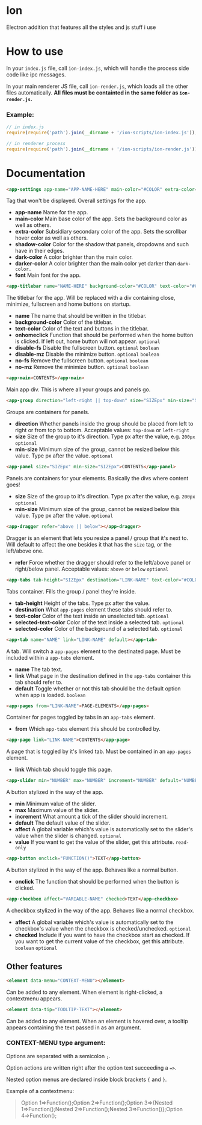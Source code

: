 # Ion
Electron addition that features all the styles and js stuff i use

# How to use
In your `index.js` file, call `ion-index.js`, which will handle the process side code like ipc messages.

In your main renderer JS file, call `ion-render.js`, which loads all the other files automatically. **All files must be containted in the same folder as `ion-render.js`.**

### Example:
```js
// in index.js
require(require('path').join(__dirname + '/ion-scripts/ion-index.js'));

// in renderer process
require(require('path').join(__dirname + '/ion-scripts/ion-render.js'));
```

# Documentation
```html
<app-settings app-name="APP-NAME-HERE" main-color="#COLOR" extra-color="#COLOR" shadow-color="rgba(COLOR)" dark-color="#COLOR" darker-color="#COLOR"></app-settings>
```
Tag that won't be displayed. Overall settings for the app.

+ **app-name** Name for the app.
+ **main-color** Main base color of the app. Sets the background color as well as others.
+ **extra-color** Subsidiary secondary color of the app. Sets the scrollbar hover color as well as others.
+ **shadow-color** Color for the shadow that panels, dropdowns and such have in their edges.
+ **dark-color** A color brighter than the main color.
+ **darker-color** A color brighter than the main color yet darker than `dark-color.`
+ **font** Main font for the app.

```html
<app-titlebar name="NAME-HERE" background-color="#COLOR" text-color="#COLOR" onhomeclick="FUNCTION()" disable-fs disable-mz no-fs no-mz></app-titlebar>
```

The titlebar for the app. Will be replaced with a div containing close, minimize, fullscreen and home buttons on startup.

+ **name** The name that should be written in the titlebar.
+ **background-color** Color of the titlebar.
+ **text-color** Color of the text and buttons in the titlebar.
+ **onhomeclick** Function that should be performed when the home button is clicked. If left out, home button will not appear. `optional`
+ **disable-fs** Disable the fullscreen button. `optional` `boolean`
+ **disable-mz** Disable the minimize button. `optional` `boolean`
+ **no-fs** Remove the fullscreen button. `optional` `boolean`
+ **no-mz** Remove the minimize button. `optional` `boolean`

```html
<app-main>CONTENTS</app-main>
```

Main app div. This is where all your groups and panels go.

```html
<app-group direction="left-right || top-down" size="SIZEpx" min-size="SIZEpx">CONTENTS</app-group>
```

Groups are containers for panels.

+ **direction** Whether panels inside the group should be placed from left to right or from top to bottom. Acceptable values: `top-down` or `left-right`
+ **size** Size of the group to it's direction. Type px after the value, e.g. `200px` `optional`
+ **min-size** Minimum size of the group, cannot be resized below this value. Type px after the value. `optional`

```html
<app-panel size="SIZEpx" min-size="SIZEpx">CONTENTS</app-panel>
```

Panels are containers for your elements. Basically the divs where content goes!

+ **size** Size of the group to it's direction. Type px after the value, e.g. `200px` `optional`
+ **min-size** Minimum size of the group, cannot be resized below this value. Type px after the value. `optional`

```html
<app-dragger refer="above || below"></app-dragger>
```

Dragger is an element that lets you resize a panel / group that it's next to. Will default to affect the one besides it that has the `size` tag, or the left/above one.

+ **refer** Force whether the dragger should refer to the left/above panel or right/below panel. Acceptable values: `above` or `below` `optional`

```html
<app-tabs tab-height="SIZEpx" destination="LINK-NAME" text-color="#COLOR" selected-text-color="#COLOR" selected-color="#COLOR">TAB-ELEMENTS</app-tabs>
```

Tabs container. Fills the group / panel they're inside. 
+ **tab-height** Height of the tabs. Type px after the value.
+ **destination** What `app-pages` element these tabs should refer to.
+ **text-color** Color of the text inside an unselected tab. `optional`
+ **selected-text-color** Color of the text inside a selected tab. `optional`
+ **selected-color** Color of the background of a selected tab. `optional`


```html
<app-tab name="NAME" link="LINK-NAME" default></app-tab>
```

A tab. Will switch a `app-pages` element to the destinated page. Must be included within a `app-tabs` element.
+ **name** The tab text.
+ **link** What page in the destination defined in the `app-tabs` container this tab should refer to.
+ **default** Toggle whether or not this tab should be the default option when app is loaded. `boolean`

```html
<app-pages from="LINK-NAME">PAGE-ELEMENTS</app-pages>
```

Container for pages toggled by tabs in an `app-tabs` element.
+ **from** Which `app-tabs` element this should be controlled by.

```html
<app-page link="LINK-NAME">CONTENTS</app-page>
```

A page that is toggled by it's linked tab. Must be contained in an `app-pages` element.
+ **link** Which tab should toggle this page.

```html
<app-slider min="NUMBER" max="NUMBER" increment="NUMBER" default="NUMBER" affect="VARIABLE-NAME"></app-slider>
```

A button stylized in the way of the app.
+ **min** Minimum value of the slider.
+ **max** Maximum value of the slider.
+ **increment** What amount a tick of the slider should increment.
+ **default** The default value of the slider.
+ **affect** A global variable which's value is automatically set to the slider's value when the slider is changed. `optional`
+ **value** If you want to get the value of the slider, get this attribute. `read-only`

```html
<app-button onclick="FUNCTION()">TEXT</app-button>
```

A button stylized in the way of the app. Behaves like a normal button.
+ **onclick** The function that should be performed when the button is clicked.

```html
<app-checkbox affect="VARIABLE-NAME" checked>TEXT</app-checkbox>
```

A checkbox stylized in the way of the app. Behaves like a normal checkbox.
+ **affect** A global variable which's value is automatically set to the checkbox's value when the checkbox is checked/unchecked. `optional`
+ **checked** Include if you want to have the checkbox start as checked. If you want to get the current value of the checkbox, get this attribute. `boolean` `optional`

## Other features
```html
<element data-menu="CONTEXT-MENU"></element>
```
Can be added to any element. When element is right-clicked, a contextmenu appears.

```html
<element data-tip="TOOLTIP-TEXT"></element>
```
Can be added to any element. When an element is hovered over, a tooltip appears containing the text passed in as an argument.


### CONTEXT-MENU type argument:

Options are separated with a semicolon `;`.

Option actions are written right after the option text succeeding a `=>`.

Nested option menus are declared inside block brackets `{` and `}`.

Example of a contextmenu:

> Option 1=>Function();Option 2=>Function();Option 3=>{Nested 1=>Function();Nested 2=>Function();Nested 3=>Function()};Option 4=>Function();
